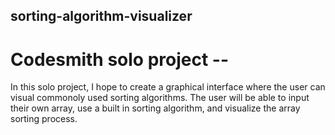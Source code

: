 ## sorting-algorithm-visualizer

# Codesmith solo project --

In this solo project, I hope to create a graphical interface where the user can visual commonoly used sorting algorithms. The user will be able to input their own array, use a built in sorting algorithm, and visualize the array sorting process.